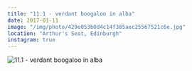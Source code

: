```yaml
---
title: "11.1 - verdant boogaloo in alba"
date: 2017-01-11
image: "/img/photo/429e053b0d4c14f385aec25567521c6e.jpg"
location: "Arthur's Seat, Edinburgh"
instagram: true
---
```


![11.1 - verdant boogaloo in alba](/img/photo/429e053b0d4c14f385aec25567521c6e.jpg)
